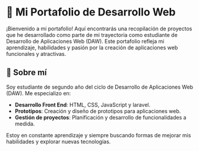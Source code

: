 
# 📂 Mi Portafolio de Desarrollo Web  

¡Bienvenido a mi portafolio! Aquí encontrarás una recopilación de proyectos que he desarrollado como parte de mi trayectoria como  estudiante de Desarrollo de Aplicaciones Web (DAW). Este portafolio refleja mi aprendizaje, habilidades y pasión por la creación de aplicaciones web funcionales y atractivas.  

## 🌟 Sobre mí  
Soy estudiante de segundo año del ciclo de Desarrollo de Aplicaciones Web (DAW). Me especializo en:  
- **Desarrollo Front End**: HTML, CSS, JavaScript y laravel.  
- **Prototipos**: Creación y diseño de prototipos para aplicaciones web.  
- **Gestión de proyectos**: Planificación y desarrollo de funcionalidades a medida.  

Estoy en constante aprendizaje y siempre buscando formas de mejorar mis habilidades y explorar nuevas tecnologías.  
